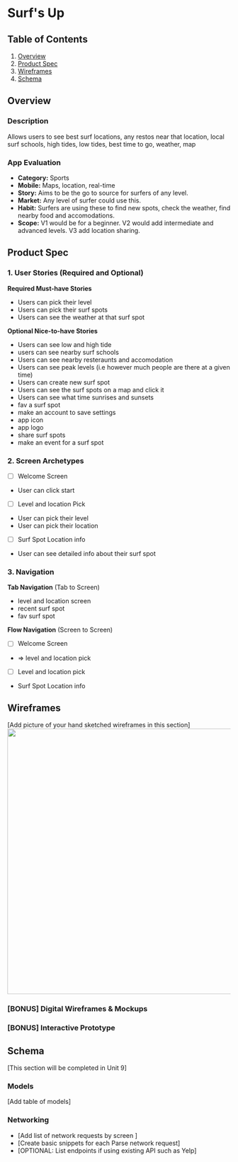# Surf's Up

## Table of Contents

1. [Overview](#Overview)
2. [Product Spec](#Product-Spec)
3. [Wireframes](#Wireframes)
4. [Schema](#Schema)

## Overview

### Description

Allows users to see best surf locations, any restos near that location, local surf schools, high tides, low tides, best time to go, weather, map

### App Evaluation

- **Category:** Sports
- **Mobile:** Maps, location, real-time
- **Story:** Aims to be the go to source for surfers of any level.
- **Market:** Any level of surfer could use this.
- **Habit:** Surfers are using these to find new spots, check the weather, find nearby food and accomodations.
- **Scope:** V1 would be for a beginner. V2 would add intermediate and advanced levels. V3 add location sharing.

## Product Spec

### 1. User Stories (Required and Optional)

**Required Must-have Stories**

* Users can pick their level
* Users can pick their surf spots
* Users can see the weather at that surf spot

**Optional Nice-to-have Stories**

* Users can see low and high tide
* users can see nearby surf schools
* Users can see nearby resteraunts and accomodation
* Users can see peak levels (i.e however much people are there at a given time)
* Users can create new surf spot
* Users can see the surf spots on a map and click it
* Users can see what time sunrises and sunsets
* fav a surf spot
* make an account to save settings
* app icon
* app logo
* share surf spots
* make an event for a surf spot

### 2. Screen Archetypes

- [ ] Welcome Screen
* User can click start

- [ ] Level and location Pick
* User can pick their level
* User can pick their location

- [ ] Surf Spot Location info
* User can see detailed info about their surf spot

### 3. Navigation

**Tab Navigation** (Tab to Screen)

* level and location screen
* recent surf spot 
* fav surf spot 

**Flow Navigation** (Screen to Screen)

- [ ] Welcome Screen
* => level and location pick 

- [ ] Level and location pick 
* Surf Spot Location info


## Wireframes

[Add picture of your hand sketched wireframes in this section]
<img src="YOUR_WIREFRAME_IMAGE_URL" width=600>

### [BONUS] Digital Wireframes & Mockups

### [BONUS] Interactive Prototype

## Schema 

[This section will be completed in Unit 9]

### Models

[Add table of models]

### Networking

- [Add list of network requests by screen ]
- [Create basic snippets for each Parse network request]
- [OPTIONAL: List endpoints if using existing API such as Yelp]

